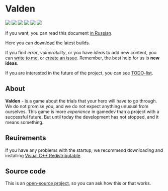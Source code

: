 # Valden
[![](https://img.shields.io/github/downloads/evost/Valden-builds/total.svg)](https://github.com/evost/Valden-builds/releases) [![](https://img.shields.io/github/issues-raw/evost/Valden-builds.svg?label=opened%20issues)](https://github.com/evost/Valden-builds/issues?q=is%3Aopen+is%3Aissue) [![](https://img.shields.io/github/issues-closed-raw/evost/Valden-builds.svg)](https://github.com/evost/Valden-builds/issues?q=is%3Aissue+is%3Aclosed) [![](https://img.shields.io/github/release/evost/Valden-builds.svg?label=stable)](https://github.com/evost/Valden-builds/releases/latest) [![](https://img.shields.io/github/tag/evost/Valden-builds.svg?label=latest)](https://github.com/evost/Valden-builds/releases) [![](https://img.shields.io/github/license/evost/Valden-builds.svg)](https://github.com/evost/Valden-builds/blob/master/LICENSE.md)

If you want, you can read this document [in Russian](https://github.com/evost/Valden-builds/blob/master/README.ru.md).

Here you can [download](https://github.com/evost/Valden-builds/releases) the latest builds.

If you find *error*, *vulnerability*, or you have *ideas* to add new content, you can [write to me](https://github.com/evost), or [create an issue](https://Github.com/evost/Valden-builds/issues). Remember, the best help for us is **new ideas**.

If you are interested in the future of the project, you can see [TODO-list](https://github.com/evost/Valden-builds/blob/master/TODO.md).

## About
**Valden** - is a game about the trials that your hero will have to go through. We do not promise you, and we do not expect anything unusual from ourselves. This game is more *experience* in gamedev than a project with a successful future. But until today the development has not stopped, and it means something.

## Reuirements
If you have any problems with the startup, we recommend downloading and installing [Visual C++ Redistributable](https://www.microsoft.com/en-US/download/details.aspx?id=48145).

## Source code
This is an [open-source project](https://github.com/evost/Valden), so you can ask how this or that works. 
